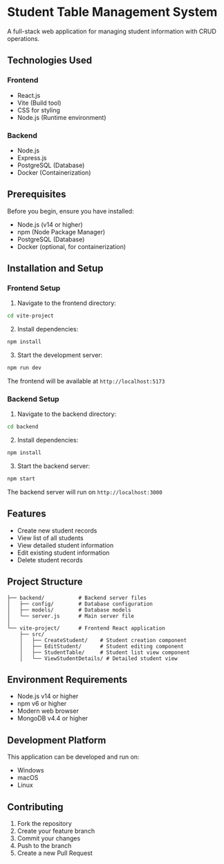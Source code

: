 # Student Table Management System

A full-stack web application for managing student information with CRUD operations.

## Technologies Used

### Frontend

- React.js
- Vite (Build tool)
- CSS for styling
- Node.js (Runtime environment)

### Backend

- Node.js
- Express.js
- PostgreSQL (Database)
- Docker (Containerization)

## Prerequisites

Before you begin, ensure you have installed:

- Node.js (v14 or higher)
- npm (Node Package Manager)
- PostgreSQL (Database)
- Docker (optional, for containerization)

## Installation and Setup

### Frontend Setup

1. Navigate to the frontend directory:

```bash
cd vite-project
```

2. Install dependencies:

```bash
npm install
```

3. Start the development server:

```bash
npm run dev
```

The frontend will be available at `http://localhost:5173`

### Backend Setup

1. Navigate to the backend directory:

```bash
cd backend
```

2. Install dependencies:

```bash
npm install
```

3. Start the backend server:

```bash
npm start
```

The backend server will run on `http://localhost:3000`

## Features

- Create new student records
- View list of all students
- View detailed student information
- Edit existing student information
- Delete student records

## Project Structure

```
├── backend/           # Backend server files
│   ├── config/        # Database configuration
│   ├── models/        # Database models
│   └── server.js      # Main server file
│
└── vite-project/      # Frontend React application
    ├── src/
    │   ├── CreateStudent/    # Student creation component
    │   ├── EditStudent/      # Student editing component
    │   ├── StudentTable/     # Student list view component
    │   └── ViewStudentDetails/ # Detailed student view
```

## Environment Requirements

- Node.js v14 or higher
- npm v6 or higher
- Modern web browser
- MongoDB v4.4 or higher

## Development Platform

This application can be developed and run on:

- Windows
- macOS
- Linux

## Contributing

1. Fork the repository
2. Create your feature branch
3. Commit your changes
4. Push to the branch
5. Create a new Pull Request
